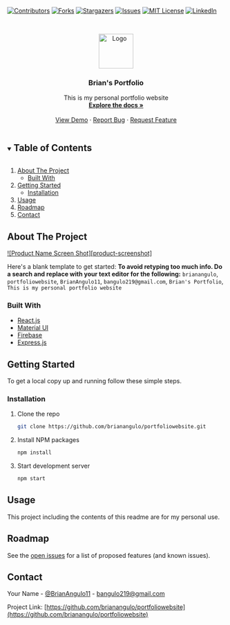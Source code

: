 <!--
*** Thanks for checking out the Best-README-Template. If you have a suggestion
*** that would make this better, please fork the repo and create a pull request
*** or simply open an issue with the tag "enhancement".
*** Thanks again! Now go create something AMAZING! :D
***
***
***
*** To avoid retyping too much info. Do a search and replace for the following:
*** brianangulo, portfoliowebsite, BrianAngulo11, bangulo219@gmail.com, Brian's Portfolio, This is my personal portfolio website
-->



<!-- PROJECT SHIELDS -->
<!--
*** I'm using markdown "reference style" links for readability.
*** Reference links are enclosed in brackets [ ] instead of parentheses ( ).
*** See the bottom of this document for the declaration of the reference variables
*** for contributors-url, forks-url, etc. This is an optional, concise syntax you may use.
*** https://www.markdownguide.org/basic-syntax/#reference-style-links
-->
[![Contributors][contributors-shield]][contributors-url]
[![Forks][forks-shield]][forks-url]
[![Stargazers][stars-shield]][stars-url]
[![Issues][issues-shield]][issues-url]
[![MIT License][license-shield]][license-url]
[![LinkedIn][linkedin-shield]][linkedin-url]



<!-- PROJECT LOGO -->
<br />
<p align="center">
  <a href="https://github.com/brianangulo/portfoliowebsite">
    <img src="images/logo.png" alt="Logo" width="80" height="80">
  </a>

  <h3 align="center">Brian's Portfolio</h3>

  <p align="center">
    This is my personal portfolio website
    <br />
    <a href="https://github.com/brianangulo/portfoliowebsite"><strong>Explore the docs »</strong></a>
    <br />
    <br />
    <a href="https://github.com/brianangulo/portfoliowebsite">View Demo</a>
    ·
    <a href="https://github.com/brianangulo/portfoliowebsite/issues">Report Bug</a>
    ·
    <a href="https://github.com/brianangulo/portfoliowebsite/issues">Request Feature</a>
  </p>
</p>



<!-- TABLE OF CONTENTS -->
<details open="open">
  <summary><h2 style="display: inline-block">Table of Contents</h2></summary>
  <ol>
    <li>
      <a href="#about-the-project">About The Project</a>
      <ul>
        <li><a href="#built-with">Built With</a></li>
      </ul>
    </li>
    <li>
      <a href="#getting-started">Getting Started</a>
      <ul>
        <li><a href="#installation">Installation</a></li>
      </ul>
    </li>
    <li><a href="#usage">Usage</a></li>
    <li><a href="#roadmap">Roadmap</a></li>
    <li><a href="#contact">Contact</a></li>
  </ol>
</details>



<!-- ABOUT THE PROJECT -->
## About The Project

[![Product Name Screen Shot][product-screenshot]](https://example.com)

Here's a blank template to get started:
**To avoid retyping too much info. Do a search and replace with your text editor for the following:**
`brianangulo`, `portfoliowebsite`, `BrianAngulo11`, `bangulo219@gmail.com`, `Brian's Portfolio`, `This is my personal portfolio website`


### Built With

* [React.js]()
* [Material UI]()
* [Firebase]()
* [Express.js]()



<!-- GETTING STARTED -->
## Getting Started

To get a local copy up and running follow these simple steps.

### Installation

1. Clone the repo
   ```sh
   git clone https://github.com/brianangulo/portfoliowebsite.git
   ```
2. Install NPM packages
   ```sh
   npm install
   ```
3. Start development server
   ```sh
   npm start
   ```


<!-- USAGE EXAMPLES -->
## Usage

This project including the contents of this readme are for my personal use.



<!-- ROADMAP -->
## Roadmap

See the [open issues](https://github.com/brianangulo/portfoliowebsite/issues) for a list of proposed features (and known issues).


<!-- CONTACT -->
## Contact

Your Name - [@BrianAngulo11](https://twitter.com/BrianAngulo11) - bangulo219@gmail.com

Project Link: [https://github.com/brianangulo/portfoliowebsite](https://github.com/brianangulo/portfoliowebsite)




<!-- MARKDOWN LINKS & IMAGES -->
<!-- https://www.markdownguide.org/basic-syntax/#reference-style-links -->
[contributors-shield]: https://img.shields.io/github/contributors/brianangulo/repo.svg?style=for-the-badge
[contributors-url]: https://github.com/brianangulo/repo/graphs/contributors
[forks-shield]: https://img.shields.io/github/forks/brianangulo/repo.svg?style=for-the-badge
[forks-url]: https://github.com/brianangulo/repo/network/members
[stars-shield]: https://img.shields.io/github/stars/brianangulo/repo.svg?style=for-the-badge
[stars-url]: https://github.com/brianangulo/repo/stargazers
[issues-shield]: https://img.shields.io/github/issues/brianangulo/repo.svg?style=for-the-badge
[issues-url]: https://github.com/brianangulo/repo/issues
[license-shield]: https://img.shields.io/github/license/brianangulo/repo.svg?style=for-the-badge
[license-url]: https://github.com/brianangulo/repo/blob/master/LICENSE.txt
[linkedin-shield]: https://img.shields.io/badge/-LinkedIn-black.svg?style=for-the-badge&logo=linkedin&colorB=555
[linkedin-url]: https://linkedin.com/in/brianangulo
